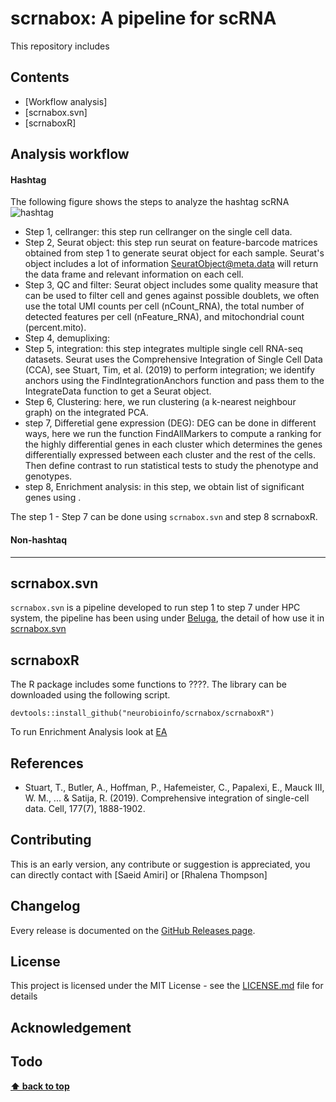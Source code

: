 # scrnabox: A pipeline for scRNA 
This repository includes

## Contents
- [Workflow analysis]
- [scrnabox.svn]
- [scrnaboxR]


## Analysis workflow
#### Hashtag
The following figure shows the steps to analyze the hashtag scRNA
![hashtag](https://raw.githubusercontent.com/neurobioinfo/scrnabox/main/hashtag.png)

- Step 1, cellranger:  this step run cellranger  on the single cell data. 
- Step 2, Seurat object: this step run seurat on feature-barcode matrices obtained from step 1 to generate seurat object for each sample.  Seurat's object includes a lot of information 
SeuratObject@meta.data will return the data frame and relevant information on each cell. 
- Step 3, QC and filter:  Seurat object includes some quality measure that can be used to filter cell and genes against possible doublets, we often use the total UMI counts per cell (nCount_RNA), the total number of detected features per cell (nFeature_RNA), and  mitochondrial count (percent.mito). 
- Step 4, demuplixing: 
- Step 5, integration: this step integrates multiple single cell RNA-seq datasets.  Seurat uses the Comprehensive Integration of Single Cell Data (CCA), see Stuart, Tim, et al. (2019) to perform integration; we identify anchors using the FindIntegrationAnchors function and pass them to the IntegrateData function to get a Seurat object.
- Step 6, Clustering: here, we run clustering (a k-nearest neighbour graph) on the integrated PCA. 
- step 7,  Differetial gene expression (DEG):  DEG can be done in different ways, here we  run the function FindAllMarkers to compute a ranking for the highly differential genes in each cluster which determines the genes differentially expressed between each cluster and the rest of the cells. Then define contrast to run statistical tests to study the phenotype and genotypes. 
- step 8, Enrichment analysis: in this step, we obtain list of significant genes using .  


The step 1 - Step 7 can be done using `scrnabox.svn`  and step 8 scrnaboxR. 

#### Non-hashtaq

-----------
## scrnabox.svn
`scrnabox.svn` is a pipeline developed to run step 1 to step 7 under HPC system, the pipeline has been using under [Beluga](https://docs.alliancecan.ca/wiki/B%C3%A9luga), the detail of how use it in [scrnabox.svn](https://github.com/neurobioinfo/scrnabox/tree/main/scrnabox.svn)

## scrnaboxR
The R package includes some functions to ????. The library can be downloaded using the following script. 
```
devtools::install_github("neurobioinfo/scrnabox/scrnaboxR")
```

To run Enrichment Analysis look at [EA](https://github.com/neurobioinfo/scrnabox/blob/main/scrnaboxrmd/rmd1.md)


## References
- Stuart, T., Butler, A., Hoffman, P., Hafemeister, C., Papalexi, E., Mauck III, W. M., ... & Satija, R. (2019). Comprehensive integration of single-cell data. Cell, 177(7), 1888-1902.

## Contributing
This is an early version, any contribute or suggestion is appreciated, you can directly contact with [Saeid Amiri] or [Rhalena Thompson] 
## Changelog
Every release is documented on the [GitHub Releases page](https://github.com/neurobioinfo/scrnabox/releases).
## License
This project is licensed under the MIT License - see the [LICENSE.md](https://github.com/neurobioinfo/scrnabox/blob/main/LICENSE) file for details
## Acknowledgement
## Todo

**[⬆ back to top](#contents)**
